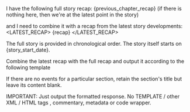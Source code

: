 I have the following full story recap:
<RECAP>
{previous_chapter_recap}
</RECAP>
(if there is nothing here, then we're at the latest point in the story)

and I need to combine it with a recap from the latest story developments:
<LATEST_RECAP>
{recap}
</LATEST_RECAP>

The full story is provided in chronological order. The story itself starts on {story_start_date}.

Combine the latest recap with the full recap and output it according to the following template

<TEMPLATE>
## Recap

### Deep History
(any events over 1 year prior to the latest event)
**Date and time started - date and time ended **:  A sentence describing the event

### A Year to 6 Months Ago
(any events more than 6 months prior and up to 1 year prior to the latest event)
**Date and time started - date and time ended **:  A sentence describing the event

### A While Ago
(any events more than 3 months prior and up to 6 months prior to the latest event)
**Date and time started - date and time ended **:  A sentence describing the event

### Recently
(any events more than 1 week prior and up to 3 months prior to the latest event)
**Date and time started - date and time ended **: A sentence describing the event

### Current
(the latest event, and any events up to 1 week prior to the latest event)
#### Date and time started - date and time ended
  - **Key Event(s)**: List of events, one line, sentence(s)
  - **Location(s)**: List of locations, one line
  - **Character development**: List of character developments, one line, sentence(s)
  - **Recurring symbolism or motifs used**: List of recurring elements, and possible escalation related to them, one line, sentence(s)
</TEMPLATE>

If there are no events for a particular section, retain the section's title but leave its content blank.

IMPORTANT: Just output the formatted response. No TEMPLATE / other XML / HTML tags , commentary, metadata or code wrapper.
